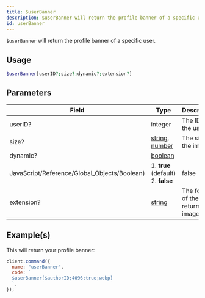 ```yaml
---
title: $userBanner
description: $userBanner will return the profile banner of a specific user.
id: userBanner
---
```


`$userBanner` will return the profile banner of a specific user.

## Usage

```php
$userBanner[userID?;size?;dynamic?;extension?]
```

## Parameters

| Field                                        | Type                                                                                                                                                                                                 | Description                       | Required |
| -------------------------------------------- | ---------------------------------------------------------------------------------------------------------------------------------------------------------------------------------------------------- | --------------------------------- | :------: |
| userID?                                      | integer                                                                                                                                                                                              | The ID of the user.               |  false   |
| size?                                        | [string](https://developer.mozilla.org/en-US/docs/Web/JavaScript/Reference/Global_Objects/String), [number](https://developer.mozilla.org/en-US/docs/Web/JavaScript/Reference/Global_Objects/Number) | The size of the image.            |  false   |
| dynamic?                                     | [boolean](https://developer.mozilla.org/en-US/docs/Web/JavaScript/Reference/Global_Objects/Boolean)                                                                                                  |
| JavaScript/Reference/Global_Objects/Boolean) | 1. **true** (default) <br /> 2. **false**                                                                                                                                                            | false                             |
| extension?                                   | [string](https://developer.mozilla.org/en-US/docs/Web/JavaScript/Reference/Global_Objects/String)                                                                                                    | The format of the returned image. |  false   |

## Example(s)

This will return your profile banner:

```javascript
client.command({
  name: "userBanner",
  code: `
  $userBanner[$authorID;4096;true;webp]
  `,
});
```
